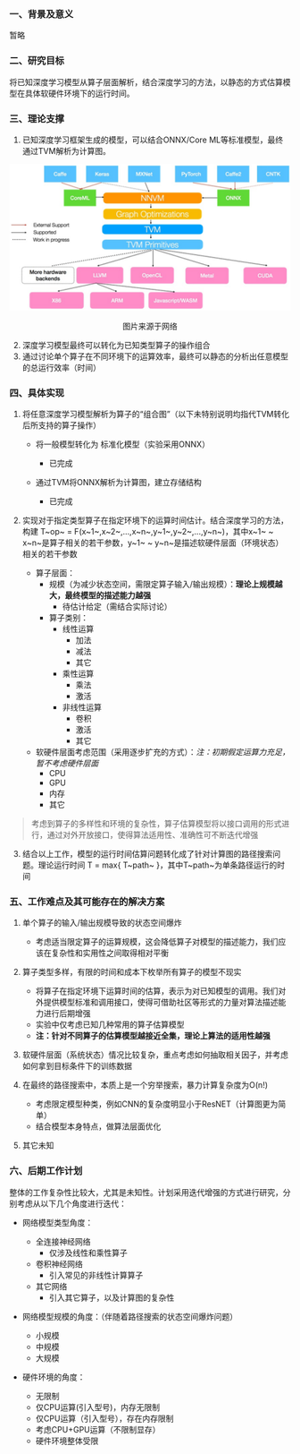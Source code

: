 ### 一、背景及意义

暂略



### 二、研究目标

将已知深度学习模型从算子层面解析，结合深度学习的方法，以静态的方式估算模型在具体软硬件环境下的运行时间。



### 三、理论支撑

1. 已知深度学习框架生成的模型，可以结合ONNX/Core ML等标准模型，最终通过TVM解析为计算图。

<img src="images_markdown/image-20210811192125367.png" alt="image-20210811192125367" style="zoom: 50%;" />

<p align="center">图片来源于网络</p>

2. 深度学习模型最终可以转化为已知类型算子的操作组合
3. 通过讨论单个算子在不同环境下的运算效率，最终可以静态的分析出任意模型的总运行效率（时间）



### 四、具体实现

1. 将任意深度学习模型解析为算子的“组合图”（以下未特别说明均指代TVM转化后所支持的算子操作）

    * 将一般模型转化为 标准化模型（实验采用ONNX） 
        * 已完成
    * 通过TVM将ONNX解析为计算图，建立存储结构

        * 已完成

2. 实现对于指定类型算子在指定环境下的运算时间估计。结合深度学习的方法，构建 T~op~ = F(x~1~,x~2~,...,x~n~,y~1~,y~2~,...,y~n~)，其中x~1~ ~ x~n~是算子相关的若干参数，y~1~ ~ y~n~是描述软硬件层面（环境状态）相关的若干参数
    * 算子层面：
        * 规模（为减少状态空间，需限定算子输入/输出规模）：**理论上规模越大，最终模型的描述能力越强**
            * 待估计给定（需结合实际讨论）
        * 算子类别：
            * 线性运算
                * 加法
                * 减法
                * 其它
            * 乘性运算
                * 乘法
                * 激活
            * 非线性运算
                * 卷积
                * 激活
                * 其它
    * 软硬件层面考虑范围（采用逐步扩充的方式）：*注：初期假定运算力充足，暂不考虑硬件层面*
        * CPU   
        * GPU
        * 内存
        * 其它


> 考虑到算子的多样性和环境的复杂性，算子估算模型将以接口调用的形式进行，通过对外开放接口，使得算法适用性、准确性可不断迭代增强

3. 结合以上工作，模型的运行时间估算问题转化成了针对计算图的路径搜索问题。理论运行时间 T = max{ T~path~ }，其中T~path~为单条路径运行的时间



### 五、工作难点及其可能存在的解决方案

1. 单个算子的输入/输出规模导致的状态空间爆炸
    * 考虑适当限定算子的运算规模，这会降低算子对模型的描述能力，我们应该在复杂性和实用性之间取得相对平衡
2. 算子类型多样，有限的时间和成本下枚举所有算子的模型不现实
    * 将算子在指定环境下运算时间的估算，表示为对已知模型的调用。我们对外提供模型标准和调用接口，使得可借助社区等形式的力量对算法描述能力进行后期增强
    * 实验中仅考虑已知几种常用的算子估算模型
    * **注：针对不同算子的估算模型越接近全集，理论上算法的适用性越强**

3. 软硬件层面（系统状态）情况比较复杂，重点考虑如何抽取相关因子，并考虑如何拿到目标条件下的训练数据

4. 在最终的路径搜索中，本质上是一个穷举搜索，暴力计算复杂度为O(n!)
    * 考虑限定模型种类，例如CNN的复杂度明显小于ResNET（计算图更为简单）
    * 结合模型本身特点，做算法层面优化

5. 其它未知



### 六、后期工作计划

整体的工作复杂性比较大，尤其是未知性。计划采用迭代增强的方式进行研究，分别考虑从以下几个角度进行迭代：

* 网络模型类型角度：
    * 全连接神经网络
        * 仅涉及线性和乘性算子
    * 卷积神经网络
        * 引入常见的非线性计算算子
    * 其它网络
        * 引入其它算子，以及计算图的复杂性

* 网络模型规模的角度：（伴随着路径搜索的状态空间爆炸问题）
    * 小规模
    * 中规模
    * 大规模

* 硬件环境的角度：
    * 无限制
    * 仅CPU运算(引入型号)，内存无限制
    * 仅CPU运算（引入型号），存在内存限制
    * 考虑CPU+GPU运算（不限制显存）
    * 硬件环境整体受限
